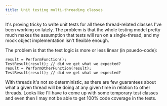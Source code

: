 ```yaml
---
title: Unit testing multi-threading classes
---
```


It's proving tricky to write unit tests for all these thread-related classes I've been working on lately. The problem is that the whole testing model pretty much makes the assumption that tests will run on a single-thread, and my mock object implementation isn't flexible enough.

The problem is that the test logic is more or less linear (in psuedo-code):

    result = PerformFunction();
    TestResult(result); // did we get what we expected?
    result = PerformOtherFunction(result);
    TestResult(result); // did we get what we expected?

With threads it's not so deterministic, as there are few guarantees about what a given thread will be doing at any given time in relation to other threads. Looks like I'll have to come up with some temporary test classes and even then I may not be able to get 100% code coverage in the tests.
